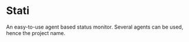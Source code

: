 # Stati
An easy-to-use agent based status monitor. Several agents can be used, hence the project name.
